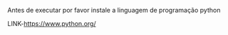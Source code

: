 Antes de executar por favor instale a linguagem de programação python

LINK-https://www.python.org/
